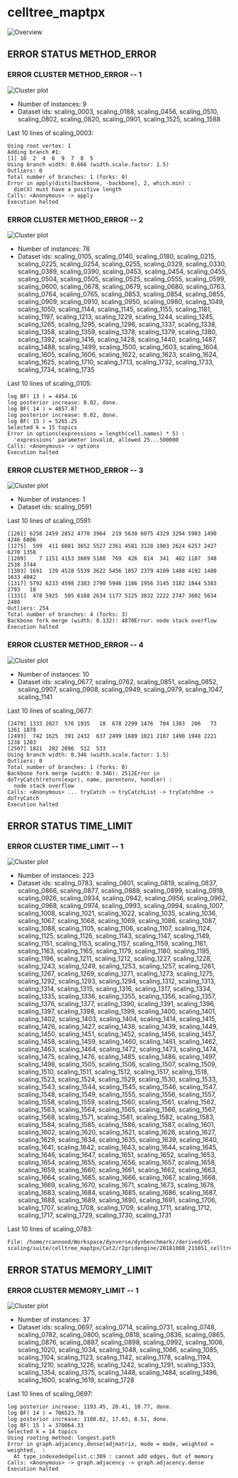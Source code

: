 # celltree_maptpx
![Overview](celltree_maptpx.png)

## ERROR STATUS METHOD_ERROR

### ERROR CLUSTER METHOD_ERROR -- 1
![Cluster plot](error_class_plots/celltree_maptpx_method_error_1.png)

 * Number of instances: 9
 * Dataset ids: scaling_0003, scaling_0188, scaling_0456, scaling_0510, scaling_0802, scaling_0820, scaling_0901, scaling_1525, scaling_1588

Last 10 lines of scaling_0003:
```
Using root vertex: 1
Adding branch #1:
[1] 10  2  4  6  9  7  8  5
Using branch width: 0.666 (width.scale.factor: 1.5)
Outliers: 0
Total number of branches: 1 (forks: 0)
Error in apply(dists[backbone, -backbone], 2, which.min) : 
  dim(X) must have a positive length
Calls: <Anonymous> -> apply
Execution halted
```

### ERROR CLUSTER METHOD_ERROR -- 2
![Cluster plot](error_class_plots/celltree_maptpx_method_error_2.png)

 * Number of instances: 76
 * Dataset ids: scaling_0105, scaling_0140, scaling_0180, scaling_0215, scaling_0225, scaling_0254, scaling_0255, scaling_0329, scaling_0330, scaling_0389, scaling_0390, scaling_0453, scaling_0454, scaling_0455, scaling_0504, scaling_0505, scaling_0525, scaling_0555, scaling_0599, scaling_0600, scaling_0678, scaling_0679, scaling_0680, scaling_0763, scaling_0764, scaling_0765, scaling_0853, scaling_0854, scaling_0855, scaling_0909, scaling_0910, scaling_0950, scaling_0980, scaling_1049, scaling_1050, scaling_1144, scaling_1145, scaling_1155, scaling_1181, scaling_1197, scaling_1213, scaling_1229, scaling_1244, scaling_1245, scaling_1265, scaling_1295, scaling_1296, scaling_1337, scaling_1338, scaling_1358, scaling_1359, scaling_1378, scaling_1379, scaling_1380, scaling_1392, scaling_1416, scaling_1428, scaling_1440, scaling_1487, scaling_1488, scaling_1499, scaling_1500, scaling_1603, scaling_1604, scaling_1605, scaling_1606, scaling_1622, scaling_1623, scaling_1624, scaling_1625, scaling_1710, scaling_1713, scaling_1732, scaling_1733, scaling_1734, scaling_1735

Last 10 lines of scaling_0105:
```
log BF( 13 ) = 4454.16
log posterior increase: 0.02, done.
log BF( 14 ) = 4857.87
log posterior increase: 0.02, done.
log BF( 15 ) = 5265.25
Selected k = 15 topics
Error in options(expressions = length(cell.names) * 5) : 
  'expressions' parameter invalid, allowed 25...500000
Calls: <Anonymous> -> options
Execution halted
```

### ERROR CLUSTER METHOD_ERROR -- 3
![Cluster plot](error_class_plots/celltree_maptpx_method_error_3.png)

 * Number of instances: 1
 * Dataset ids: scaling_0591

Last 10 lines of scaling_0591:
```
[1261] 6258 2459 2852 4770 3964  219 5630 6075 4329 3294 5903 1490 4246 6006
[1275]  599  411 6081 3652 5527 2361 4581 3128 1903 2624 6257 2427 6270 1358
[1289]    7 1151 4153 3609 5180  769  426  814  341  402 1107  348 2538 3744
[1303] 1691  139 4528 5539 3622 5456 1057 2379 4109 1488 4192 1480 1633 4042
[1317] 5792 6233 4598 2383 2790 5946 1186 1956 3145 3182 1844 5383 2793   18
[1331]  478 5925  505 6188 2634 1177 5125 3832 2222 2747 3602 5634 2480
Outliers: 254
Total number of branches: 4 (forks: 3)
Backbone fork merge (width: 0.132): 4870Error: node stack overflow
Execution halted
```

### ERROR CLUSTER METHOD_ERROR -- 4
![Cluster plot](error_class_plots/celltree_maptpx_method_error_4.png)

 * Number of instances: 10
 * Dataset ids: scaling_0677, scaling_0762, scaling_0851, scaling_0852, scaling_0907, scaling_0908, scaling_0949, scaling_0979, scaling_1047, scaling_1141

Last 10 lines of scaling_0677:
```
[2479] 1333 2027  576 1935   18  678 2299 1476  704 1303  206   73 1261 1878
[2493]  742 1625  391 2432  637 2499 1689 1021 2187 1490 1948 2221 1238 1203
[2507] 1821  202 2096  512  533
Using branch width: 0.346 (width.scale.factor: 1.5)
Outliers: 0
Total number of branches: 1 (forks: 0)
Backbone fork merge (width: 0.346): 2512Error in doTryCatch(return(expr), name, parentenv, handler) : 
  node stack overflow
Calls: <Anonymous> ... tryCatch -> tryCatchList -> tryCatchOne -> doTryCatch
Execution halted
```

## ERROR STATUS TIME_LIMIT

### ERROR CLUSTER TIME_LIMIT -- 1
![Cluster plot](error_class_plots/celltree_maptpx_time_limit_1.png)

 * Number of instances: 223
 * Dataset ids: scaling_0783, scaling_0801, scaling_0819, scaling_0837, scaling_0866, scaling_0877, scaling_0888, scaling_0899, scaling_0918, scaling_0926, scaling_0934, scaling_0942, scaling_0956, scaling_0962, scaling_0968, scaling_0974, scaling_0993, scaling_0994, scaling_1007, scaling_1008, scaling_1021, scaling_1022, scaling_1035, scaling_1036, scaling_1067, scaling_1068, scaling_1069, scaling_1086, scaling_1087, scaling_1088, scaling_1105, scaling_1106, scaling_1107, scaling_1124, scaling_1125, scaling_1126, scaling_1143, scaling_1147, scaling_1149, scaling_1151, scaling_1153, scaling_1157, scaling_1159, scaling_1161, scaling_1163, scaling_1165, scaling_1179, scaling_1180, scaling_1195, scaling_1196, scaling_1211, scaling_1212, scaling_1227, scaling_1228, scaling_1243, scaling_1249, scaling_1253, scaling_1257, scaling_1261, scaling_1267, scaling_1269, scaling_1271, scaling_1273, scaling_1275, scaling_1292, scaling_1293, scaling_1294, scaling_1312, scaling_1313, scaling_1314, scaling_1315, scaling_1316, scaling_1317, scaling_1334, scaling_1335, scaling_1336, scaling_1355, scaling_1356, scaling_1357, scaling_1376, scaling_1377, scaling_1390, scaling_1391, scaling_1396, scaling_1397, scaling_1398, scaling_1399, scaling_1400, scaling_1401, scaling_1402, scaling_1403, scaling_1404, scaling_1414, scaling_1415, scaling_1426, scaling_1427, scaling_1438, scaling_1439, scaling_1449, scaling_1450, scaling_1451, scaling_1452, scaling_1456, scaling_1457, scaling_1458, scaling_1459, scaling_1460, scaling_1461, scaling_1462, scaling_1463, scaling_1464, scaling_1472, scaling_1473, scaling_1474, scaling_1475, scaling_1476, scaling_1485, scaling_1486, scaling_1497, scaling_1498, scaling_1505, scaling_1506, scaling_1507, scaling_1509, scaling_1510, scaling_1511, scaling_1512, scaling_1517, scaling_1518, scaling_1523, scaling_1524, scaling_1529, scaling_1530, scaling_1533, scaling_1543, scaling_1544, scaling_1545, scaling_1546, scaling_1547, scaling_1548, scaling_1549, scaling_1555, scaling_1556, scaling_1557, scaling_1558, scaling_1559, scaling_1560, scaling_1561, scaling_1562, scaling_1563, scaling_1564, scaling_1565, scaling_1566, scaling_1567, scaling_1568, scaling_1571, scaling_1581, scaling_1582, scaling_1583, scaling_1584, scaling_1585, scaling_1586, scaling_1587, scaling_1601, scaling_1602, scaling_1620, scaling_1621, scaling_1626, scaling_1627, scaling_1629, scaling_1634, scaling_1635, scaling_1639, scaling_1640, scaling_1641, scaling_1642, scaling_1643, scaling_1644, scaling_1645, scaling_1646, scaling_1647, scaling_1651, scaling_1652, scaling_1653, scaling_1654, scaling_1655, scaling_1656, scaling_1657, scaling_1658, scaling_1659, scaling_1660, scaling_1661, scaling_1662, scaling_1663, scaling_1664, scaling_1665, scaling_1666, scaling_1667, scaling_1668, scaling_1669, scaling_1670, scaling_1671, scaling_1673, scaling_1678, scaling_1683, scaling_1684, scaling_1685, scaling_1686, scaling_1687, scaling_1688, scaling_1689, scaling_1690, scaling_1691, scaling_1706, scaling_1707, scaling_1708, scaling_1709, scaling_1711, scaling_1712, scaling_1717, scaling_1729, scaling_1730, scaling_1731

Last 10 lines of scaling_0783:
```
File: /home/rcannood/Workspace/dynverse/dynbenchmark//derived/05-scaling/suite/celltree_maptpx/Cat2/r2gridengine/20181008_215051_celltree_maptpx_Cat2_krI8brZvzw/log/log.103.e.txt
```

## ERROR STATUS MEMORY_LIMIT

### ERROR CLUSTER MEMORY_LIMIT -- 1
![Cluster plot](error_class_plots/celltree_maptpx_memory_limit_1.png)

 * Number of instances: 37
 * Dataset ids: scaling_0697, scaling_0714, scaling_0731, scaling_0748, scaling_0782, scaling_0800, scaling_0818, scaling_0836, scaling_0865, scaling_0876, scaling_0887, scaling_0898, scaling_0992, scaling_1006, scaling_1020, scaling_1034, scaling_1048, scaling_1066, scaling_1085, scaling_1104, scaling_1123, scaling_1142, scaling_1178, scaling_1194, scaling_1210, scaling_1226, scaling_1242, scaling_1291, scaling_1333, scaling_1354, scaling_1375, scaling_1448, scaling_1484, scaling_1496, scaling_1600, scaling_1619, scaling_1728

Last 10 lines of scaling_0697:
```
log posterior increase: 1193.45, 20.41, 10.77, done.
log BF( 14 ) = 706523.78
log posterior increase: 1108.02, 17.63, 8.51, done.
log BF( 15 ) = 370064.33
Selected k = 14 topics
Using rooting method: longest.path
Error in graph.adjacency.dense(adjmatrix, mode = mode, weighted = weighted,  : 
  At type_indexededgelist.c:309 : cannot add edges, Out of memory
Calls: <Anonymous> -> graph.adjacency -> graph.adjacency.dense
Execution halted
```


